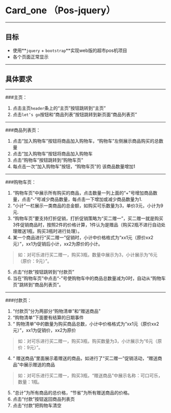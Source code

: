 # Card_one  （Pos-jquery）

***

## 目标

* 使用**`jquery` + `bootstrap`**实现web版的超市pos机项目
* 各个页面正常显示

***

## 具体要求

-----

###主页：
1. 点击主页`header`条上的“主页”按钮跳转到“主页”
2. 点击`let’s go`按钮和“商品列表”按钮跳转到新页面“商品列表页”

***

###商品列表页： 
1. 点击“加入购物车”按钮将商品加入购物车，“购物车”左侧展示商品购买的总数量
2. 点击“加入购物车”按钮将商品加入购物车
3. 点击“购物车”按钮跳转到“购物车页”
4. 每点击一次“加入购物车”按钮，“购物车页”的 该商品数量增加1

***

###购物车页：
1.  “购物车页”中展示所有购买的商品，点击数量一列上面的“+”号增加商品数量，点击“-”号减少商品数量，每点击一下增加或减少商品数量为1.
2. “小计”一栏展示一类商品的总金额，如购买可乐数量为3，单价3元，小计为9元.
3. “购物车页”要支持打折促销，打折促销策略为“买二赠一”，买二赠一就是购买3件促销商品时，按照2件的价格计算，1件认为是赠品（购买2瓶不进行自动处理赠送1瓶，购买3瓶时进行处理）。
4. 某一个商品进行“买二赠一”促销时，小计中价格格式为“xx1元（原价xx2元）”，xx1为促销后小计，xx2为原价的小计。

> 如：对可乐进行买二赠一，购买3瓶，数量中展示为3，小计展示为“6元（原价：9元）”。

5. 点击“付款”按钮跳转到“付款页”
6. 当在“购物车页”中点击“-”号使购物车中的商品总数量减为0时，自动从“购物车页”跳转到“商品列表页”。

***

###付款页： 
1. “付款页”分为两部分“购物清单”和“赠送商品”
2. “购物清单”下面要有结算的日期事件
3. “ 购物清单”中的数量为购买商品总数，小计中价格格式为“xx1元（原价xx2元）”，xx1为促销价，xx2为原价
> 如：对可乐进行买二赠一，购买3瓶，购买数量为3，小计展示为“6元（原价：9元）”。
4. “ 赠送商品”里面展示着赠送的商品，如进行了“买二赠一”促销活动，“赠送商品”中展示赠送的商品
> 如：对可乐进行买二赠一，购买3瓶，“赠送商品”中展示名称：可口可乐，数量：1瓶。
5. “总计”为所有商品的总价格，“节省”为所有赠送商品的价格。
6.  点击“付款”按钮返回商品列表页
7.  点击“付款”把购物车清空
